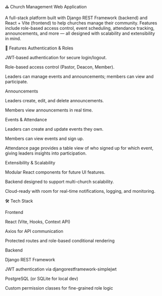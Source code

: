⛪ Church Management Web Application

A full-stack platform built with Django REST Framework (backend) and React + Vite (frontend) to help churches manage their community. Features include role-based access control, event scheduling, attendance tracking, announcements, and more — all designed with scalability and extensibility in mind.

🚀 Features
Authentication & Roles

JWT-based authentication for secure login/logout.

Role-based access control (Pastor, Deacon, Member).

Leaders can manage events and announcements; members can view and participate.

Announcements

Leaders create, edit, and delete announcements.

Members view announcements in real time.

Events & Attendance

Leaders can create and update events they own.

Members can view events and sign up.

Attendance page provides a table view of who signed up for which event, giving leaders insights into participation.

Extensibility & Scalability

Modular React components for future UI features.

Backend designed to support multi-church scalability.

Cloud-ready with room for real-time notifications, logging, and monitoring.

🛠️ Tech Stack

Frontend

React (Vite, Hooks, Context API)

Axios for API communication

Protected routes and role-based conditional rendering

Backend

Django REST Framework

JWT authentication via djangorestframework-simplejwt

PostgreSQL (or SQLite for local dev)

Custom permission classes for fine-grained role logic
